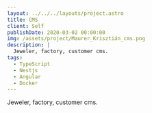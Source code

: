 ```yaml
---
layout: ../../../layouts/project.astro
title: CMS
client: Self
publishDate: 2020-03-02 00:00:00
img: /assets/project/Maurer_Krisztián_cms.png
description: |
  Jeweler, factory, customer cms.
tags:
  - TypeScript
  - Nestjs
  - Angular
  - Docker
---
```


Jeweler, factory, customer cms.